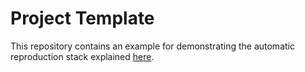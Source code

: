 # Project Template #

This repository contains an example for demonstrating the automatic reproduction stack explained [here](https://data-science-methods.github.io/book/a-tech-stack-for-automatically-reproduced-research.html).  

